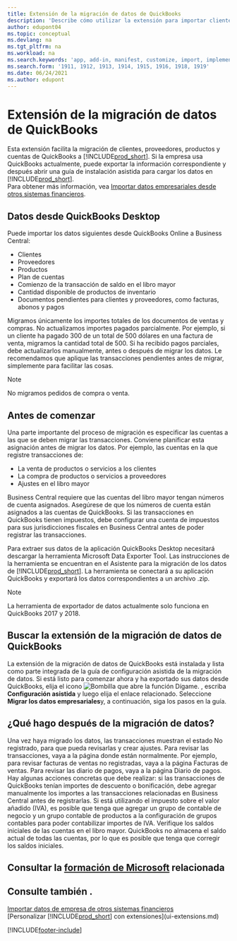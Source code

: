 ```yaml
---
title: Extensión de la migración de datos de QuickBooks
description: 'Describe cómo utilizar la extensión para importar clientes, proveedores, elementos y cuentas de QuickBooks Desktop a Business Central.'
author: edupont04
ms.topic: conceptual
ms.devlang: na
ms.tgt_pltfrm: na
ms.workload: na
ms.search.keywords: 'app, add-in, manifest, customize, import, implement'
ms.search.form: '1911, 1912, 1913, 1914, 1915, 1916, 1918, 1919'
ms.date: 06/24/2021
ms.author: edupont
---
```


# <a name="the-quickbooks-data-migration-extension" />Extensión de la migración de datos de QuickBooks

Esta extensión facilita la migración de clientes, proveedores, productos y cuentas de QuickBooks a [!INCLUDE[prod_short](includes/prod_short.md)]. Si la empresa usa QuickBooks actualmente, puede exportar la información correspondiente y después abrir una guía de instalación asistida para cargar los datos en [!INCLUDE[prod_short](includes/prod_short.md)].  
Para obtener más información, vea [Importar datos empresariales desde otros sistemas financieros](across-import-data-configuration-packages.md).

## <a name="data-from-quickbooks-desktop" />Datos desde QuickBooks Desktop

Puede importar los datos siguientes desde QuickBooks Online a Business Central:

- Clientes  
- Proveedores  
- Productos  
- Plan de cuentas  
- Comienzo de la transacción de saldo en el libro mayor  
- Cantidad disponible de productos de inventario  
- Documentos pendientes para clientes y proveedores, como facturas, abonos y pagos  

Migramos únicamente los importes totales de los documentos de ventas y compras. No actualizamos importes pagados parcialmente. Por ejemplo, si un cliente ha pagado 300 de un total de 500 dólares en una factura de venta, migramos la cantidad total de 500. Si ha recibido pagos parciales, debe actualizarlos manualmente, antes o después de migrar los datos. Le recomendamos que aplique las transacciones pendientes antes de migrar, simplemente para facilitar las cosas.

> [!NOTE]
> No migramos pedidos de compra o venta.

## <a name="before-you-start" />Antes de comenzar

Una parte importante del proceso de migración es especificar las cuentas a las que se deben migrar las transacciones. Conviene planificar esta asignación antes de migrar los datos. Por ejemplo, las cuentas en la que registre transacciones de:

- La venta de productos o servicios a los clientes  
- La compra de productos o servicios a proveedores  
- Ajustes en el libro mayor  

Business Central requiere que las cuentas del libro mayor tengan números de cuenta asignados. Asegúrese de que los números de cuenta están asignados a las cuentas de QuickBooks.
Si las transacciones en QuickBooks tienen impuestos, debe configurar una cuenta de impuestos para sus jurisdicciones fiscales en Business Central antes de poder registrar las transacciones.

Para extraer sus datos de la aplicación QuickBooks Desktop necesitará descargar la herramienta Microsoft Data Exporter Tool.  Las instrucciones de la herramienta se encuentran en el Asistente para la migración de los datos de [!INCLUDE[prod_short](includes/prod_short.md)]. La herramienta se conectará a su aplicación QuickBooks y exportará los datos correspondientes a un archivo .zip.  

> [!NOTE]
> La herramienta de exportador de datos actualmente solo funciona en QuickBooks 2017 y 2018.

## <a name="finding-the-quickbooks-data-migration-extension" />Buscar la extensión de la migración de datos de QuickBooks

La extensión de la migración de datos de QuickBooks está instalada y lista como parte integrada de la guía de configuración asistida de la migración de datos. Si está listo para comenzar ahora y ha exportado sus datos desde QuickBooks, elija el icono ![Bombilla que abre la función Dígame.](media/ui-search/search_small.png "Dígame qué desea hacer") , escriba **Configuración asistida** y luego elija el enlace relacionado. Seleccione **Migrar los datos empresariales**y, a continuación, siga los pasos en la guía.  

## <a name="what-do-i-do-after-i-migrate-data" />¿Qué hago después de la migración de datos?

Una vez haya migrado los datos, las transacciones muestran el estado No registrado, para que pueda revisarlas y crear ajustes. Para revisar las transacciones, vaya a la página donde están normalmente. Por ejemplo, para revisar facturas de ventas no registradas, vaya a la página Facturas de ventas. Para revisar las diario de pagos, vaya a la página Diario de pagos.
Hay algunas acciones concretas que debe realizar: si las transacciones de QuickBooks tenían importes de descuento o bonificación, debe agregar manualmente los importes a las transacciones relacionadas en Business Central antes de registrarlas.
Si está utilizando el impuesto sobre el valor añadido (IVA), es posible que tenga que agregar un grupo de contable de negocio y un grupo contable de productos a la configuración de grupos contables para poder contabilizar importes de IVA.
Verifique los saldos iniciales de las cuentas en el libro mayor. QuickBooks no almacena el saldo actual de todas las cuentas, por lo que es posible que tenga que corregir los saldos iniciales.

## <a name="see-related-microsoft-trainingtrainingmodulesmigrate-data-dynamics--business-central" />Consultar la [formación de Microsoft](/training/modules/migrate-data-dynamics-365-business-central/) relacionada

## <a name="see-also" />Consulte también .

[Importar datos de empresa de otros sistemas financieros](across-import-data-configuration-packages.md)  
[Personalizar [!INCLUDE[prod_short](includes/prod_short.md)] con extensiones](ui-extensions.md)  

[!INCLUDE[footer-include](includes/footer-banner.md)]
